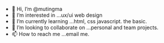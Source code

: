 - 👋 Hi, I’m @mutingma
- 👀 I’m interested in ...ux/ui web design
- 🌱 I’m currently learning ...html, css javascript. the basic.
- 💞️ I’m looking to collaborate on ...personal and team projects.
- 📫 How to reach me ...email me.

<!---
mutingma/mutingma is a ✨ special ✨ repository because its `README.md` (this file) appears on your GitHub profile.
You can click the Preview link to take a look at your changes.
--->
